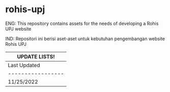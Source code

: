 # rohis-upj

ENG: This repository contains assets for the needs of developing a Rohis UPJ website

IND: Repositori ini berisi aset-aset untuk kebutuhan pengembangan website Rohis UPJ

|                      UPDATE LISTS!                     |
| ------------------------------------------------------ |
| Last Updated      | What's New            | Status     |
| ----------------- | --------------------- | ---------- |
| 11/25/2022        | Testing website       | Success ✅ |

